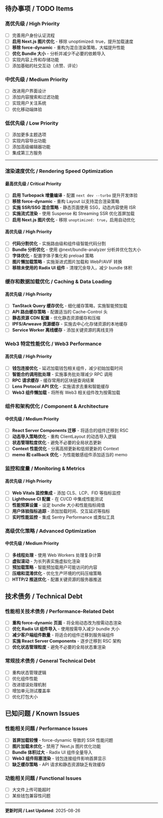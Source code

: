 ## 待办事项 / TODO Items

### 高优先级 / High Priority
- [ ] 完善用户身份认证流程
- [ ] **启用 Next.js 图片优化** - 移除 unoptimized: true，提升加载速度
- [ ] **移除 force-dynamic** - 重构为混合渲染策略，大幅提升性能
- [ ] **优化 Bundle 大小** - 分析并减少不必要的依赖导入
- [ ] 实现内容上传和存储功能
- [ ] 添加基础的社交互动（点赞、评论）

### 中优先级 / Medium Priority
- [ ] 改进用户界面设计
- [ ] 添加内容搜索和过滤功能
- [ ] 实现用户关注系统
- [ ] 优化移动端体验

### 低优先级 / Low Priority
- [ ] 添加更多主题选项
- [ ] 实现内容导出功能
- [ ] 添加高级编辑器功能
- [ ] 集成第三方服务

---

### 渲染速度优化 / Rendering Speed Optimization

#### 最高优先级 / Critical Priority
- [ ] **启用 Turbopack 增量编译** - 配置 `next dev --turbo` 提升开发体验
- [ ] **移除 force-dynamic** - 重构 Layout 以支持混合渲染策略
- [ ] **实施 SSR/SSG 混合策略** - 静态页面使用 SSG，动态内容使用 ISR
- [ ] **实施流式渲染** - 使用 Suspense 和 Streaming SSR 优化首屏加载
- [ ] **启用 Next.js 图片优化** - 移除 `unoptimized: true`，启用自动优化

#### 高优先级 / High Priority  
- [ ] **代码分割优化** - 实施路由级和组件级智能代码分割
- [ ] **Bundle 分析优化** - 使用 @next/bundle-analyzer 分析并优化包大小
- [ ] **字体优化** - 配置字体子集化和 preload 策略
- [ ] **图片懒加载策略** - 实施渐进式图片加载和 WebP/AVIF 转换
- [ ] **移除未使用的 Radix UI 组件** - 清理冗余导入，减少 bundle 体积

### 缓存和数据加载优化 / Caching & Data Loading

#### 高优先级 / High Priority
- [ ] **TanStack Query 缓存优化** - 细化缓存策略，实施智能预加载
- [ ] **API 路由缓存策略** - 配置适当的 Cache-Control 头
- [ ] **静态资源 CDN 配置** - 优化静态资源缓存和压缩
- [ ] **IPFS/Arweave 资源缓存** - 实施去中心化存储资源的本地缓存
- [ ] **Service Worker 离线缓存** - 添加关键资源的离线支持

### Web3 特定性能优化 / Web3 Performance

#### 高优先级 / High Priority
- [ ] **钱包连接优化** - 延迟加载钱包相关组件，减少初始加载时间
- [ ] **智能合约调用批处理** - 实施事务批处理减少 RPC 调用
- [ ] **RPC 请求缓存** - 缓存常用的区块链查询结果
- [ ] **Lens Protocol API 优化** - 实施请求去重和智能缓存
- [ ] **Web3 组件懒加载** - 将所有 Web3 相关组件改为按需加载

### 组件和架构优化 / Component & Architecture

#### 中优先级 / Medium Priority
- [ ] **React Server Components 迁移** - 将适合的组件迁移到 RSC
- [ ] **动态导入策略优化** - 重构 ClientLayout 的动态导入逻辑
- [ ] **状态管理粒度优化** - 避免不必要的全局状态更新
- [ ] **Context 性能优化** - 分离高频更新和低频更新的 Context
- [ ] **memo 和 callback 优化** - 为性能敏感组件添加适当的 memo

### 监控和度量 / Monitoring & Metrics

#### 高优先级 / High Priority  
- [ ] **Web Vitals 监控集成** - 添加 CLS、LCP、FID 等指标监控
- [ ] **Lighthouse CI 配置** - 在 CI/CD 中集成性能测试
- [ ] **性能预算设置** - 设定 bundle 大小和性能指标阈值
- [ ] **用户体验指标追踪** - 添加加载时间、交互延迟等指标
- [ ] **实时性能监控** - 集成 Sentry Performance 或类似工具

### 高级优化策略 / Advanced Optimization

#### 中优先级 / Medium Priority
- [ ] **多线程处理** - 使用 Web Workers 处理复杂计算
- [ ] **虚拟滚动** - 为长列表实施虚拟化渲染
- [ ] **预加载策略** - 智能预加载用户可能访问的内容
- [ ] **压缩和混淆优化** - 优化生产环境的代码压缩策略
- [ ] **HTTP/2 推送优化** - 配置关键资源的服务器推送

## 技术债务 / Technical Debt

### 性能相关技术债务 / Performance-Related Debt
- [ ] **重构 force-dynamic 页面** - 将全局动态改为按需动态渲染
- [ ] **优化 Radix UI 组件导入** - 使用按需导入减少 bundle 大小  
- [ ] **减少客户端组件数量** - 将适合的组件迁移到服务端组件
- [ ] **实施 React Server Components** - 逐步迁移到 RSC 架构
- [ ] **优化状态管理粒度** - 避免不必要的全局状态重渲染

### 常规技术债务 / General Technical Debt
- [ ] 重构状态管理逻辑
- [ ] 优化组件性能
- [ ] 改进错误处理机制
- [ ] 增加单元测试覆盖率
- [ ] 优化打包大小

## 已知问题 / Known Issues

### 性能相关问题 / Performance Issues  
- [ ] **首屏加载较慢** - force-dynamic 导致的 SSR 性能问题
- [ ] **图片加载未优化** - 禁用了 Next.js 图片优化功能
- [ ] **Bundle 体积过大** - Radix UI 组件全量导入
- [ ] **Web3 组件阻塞渲染** - 钱包连接组件影响首屏显示
- [ ] **缺乏缓存策略** - API 请求和静态资源缺乏有效缓存

### 功能相关问题 / Functional Issues
- [ ] 大文件上传可能超时
- [ ] 某些钱包兼容性问题

---

**更新时间 / Last Updated**: 2025-08-26